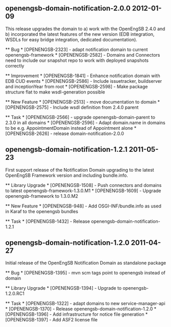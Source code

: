 openengsb-domain-notification-2.0.0 2012-01-09
---------------------------------------------------------------------

This release upgrades the domain to a) work with the OpenEngSB 2.4.0 and b) incorporated the
latest features of the new version (EDB integration, WSDLs for easy bridge integration, dedicated documentation).


** Bug
    * [OPENENGSB-2323] - adapt notification domain to current openengsb-framework
    * [OPENENGSB-2582] - Domains and Connectors need to include our snapshot repo to work with deployed snapshots correctly

** Improvement
    * [OPENENGSB-1841] - Enhance notification domain with EDB CUD events
    * [OPENENGSB-2586] - Include issuetracker, buildserver and inceptionYear from root
    * [OPENENGSB-2598] - Make package structure flat to make wsdl-generation possible

** New Feature
    * [OPENENGSB-2513] - move documentation to domain
    * [OPENENGSB-2575] - Include wsdl definition from 2.4.0 parent

** Task
    * [OPENENGSB-2566] - upgrade openengsb-domain-parent to 2.3.0 in all domains
    * [OPENENGSB-2596] - Adapt domain.name in domains to be e.g. AppointmentDomain instead of Appointment alone
    * [OPENENGSB-2626] - release domain-notification-2.0.0


openengsb-domain-notification-1.2.1 2011-05-23
---------------------------------------------------------------------

First support release of the Notification Domain upgrading to the latest
OpenEngSB Framework version and including bundle.info.

** Library Upgrade
    * [OPENENGSB-1508] - Push connectors and domains to latest openengsb-framework-1.3.0.M1
    * [OPENENGSB-1609] - Upgrade openengsb-framework to 1.3.0.M2

** New Feature
    * [OPENENGSB-948] - Add OSGI-INF/bundle.info as used in Karaf to the openengsb bundles

** Task
    * [OPENENGSB-1432] - Release openengsb-domain-notification-1.2.1


openengsb-domain-notification-1.2.0 2011-04-27
---------------------------------------------------------------------

Initial release of the OpenEngSB Notification Domain as standalone package

** Bug
    * [OPENENGSB-1395] - mvn scm tags point to openengsb instead of domain

** Library Upgrade
    * [OPENENGSB-1394] - Upgrade to openengsb-1.2.0.RC1

** Task
    * [OPENENGSB-1322] - adapt domains to new service-manager-api
    * [OPENENGSB-1370] - Release openengsb-domain-notification-1.2.0
    * [OPENENGSB-1396] - Add infrastructure for notice file generation
    * [OPENENGSB-1397] - Add ASF2 license file

